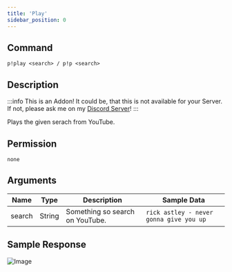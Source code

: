 ```yaml
---
title: 'Play'
sidebar_position: 0
---
```


## Command
```
p!play <search> / p!p <search>
```

## Description
:::info
This is an Addon! It could be, that this is not available for your Server. If not, please ask me on my [Discord Server](https://discord.gg/rsTpm8e)!
:::

Plays the given serach from YouTube.

## Permission
`none`

## Arguments
| Name | Type | Description | Sample Data |
| ---- | ---- | ----------- | ----------- |
| search | String | Something so search on YouTube. | `rick astley - never gonna give you up` |

## Sample Response
![Image](https://cdn.herrtxbias.net/Discord_6QQZsCdHph.png)
